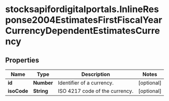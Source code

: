 # stocksapifordigitalportals.InlineResponse2004EstimatesFirstFiscalYearCurrencyDependentEstimatesCurrency

## Properties

Name | Type | Description | Notes
------------ | ------------- | ------------- | -------------
**id** | **Number** | Identifier of a currency. | [optional] 
**isoCode** | **String** | ISO 4217 code of the currency. | [optional] 


